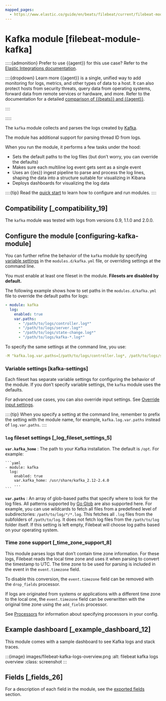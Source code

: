 ```yaml
---
mapped_pages:
  - https://www.elastic.co/guide/en/beats/filebeat/current/filebeat-module-kafka.html
---
```


# Kafka module [filebeat-module-kafka]

:::::{admonition} Prefer to use {{agent}} for this use case?
Refer to the [Elastic Integrations documentation](integration-docs://docs/reference/kafka.md).

::::{dropdown} Learn more
{{agent}} is a single, unified way to add monitoring for logs, metrics, and other types of data to a host. It can also protect hosts from security threats, query data from operating systems, forward data from remote services or hardware, and more. Refer to the documentation for a detailed [comparison of {{beats}} and {{agent}}](docs-content://reference/ingestion-tools/fleet/index.md).

::::


:::::


The `kafka` module collects and parses the logs created by [Kafka](https://kafka.apache.org/).

The module has additional support for parsing thread ID from logs.

When you run the module, it performs a few tasks under the hood:

* Sets the default paths to the log files (but don’t worry, you can override the defaults)
* Makes sure each multiline log event gets sent as a single event
* Uses an {{es}} ingest pipeline to parse and process the log lines, shaping the data into a structure suitable for visualizing in Kibana
* Deploys dashboards for visualizing the log data

::::{tip}
Read the [quick start](/reference/filebeat/filebeat-installation-configuration.md) to learn how to configure and run modules.
::::



## Compatibility [_compatibility_19]

The `kafka` module was tested with logs from versions 0.9, 1.1.0 and 2.0.0.


## Configure the module [configuring-kafka-module]

You can further refine the behavior of the `kafka` module by specifying [variable settings](#kafka-settings) in the `modules.d/kafka.yml` file, or overriding settings at the command line.

You must enable at least one fileset in the module. **Filesets are disabled by default.**

The following example shows how to set paths in the `modules.d/kafka.yml` file to override the default paths for logs:

```yaml
- module: kafka
  log:
    enabled: true
    var.paths:
      - "/path/to/logs/controller.log*"
      - "/path/to/logs/server.log*"
      - "/path/to/logs/state-change.log*"
      - "/path/to/logs/kafka-*.log*"
```

To specify the same settings at the command line, you use:

```yaml
-M "kafka.log.var.paths=[/path/to/logs/controller.log*, /path/to/logs/server.log*, /path/to/logs/state-change.log*, /path/to/logs/kafka-*.log*]"
```


### Variable settings [kafka-settings]

Each fileset has separate variable settings for configuring the behavior of the module. If you don’t specify variable settings, the `kafka` module uses the defaults.

For advanced use cases, you can also override input settings. See [Override input settings](/reference/filebeat/advanced-settings.md).

::::{tip}
When you specify a setting at the command line, remember to prefix the setting with the module name, for example, `kafka.log.var.paths` instead of `log.var.paths`.
::::



### `log` fileset settings [_log_fileset_settings_5]

**`var.kafka_home`**
:   The path to your Kafka installation. The default is `/opt`. For example:

    ```yaml
    - module: kafka
      log:
        enabled: true
        var.kafka_home: /usr/share/kafka_2.12-2.4.0
        ...
    ```


**`var.paths`**
:   An array of glob-based paths that specify where to look for the log files. All patterns supported by [Go Glob](https://golang.org/pkg/path/filepath/#Glob) are also supported here. For example, you can use wildcards to fetch all files from a predefined level of subdirectories: `/path/to/log/*/*.log`. This fetches all `.log` files from the subfolders of `/path/to/log`. It does not fetch log files from the `/path/to/log` folder itself. If this setting is left empty, Filebeat will choose log paths based on your operating system.


### Time zone support [_time_zone_support_8]

This module parses logs that don’t contain time zone information. For these logs, Filebeat reads the local time zone and uses it when parsing to convert the timestamp to UTC. The time zone to be used for parsing is included in the event in the `event.timezone` field.

To disable this conversion, the `event.timezone` field can be removed with the `drop_fields` processor.

If logs are originated from systems or applications with a different time zone to the local one, the `event.timezone` field can be overwritten with the original time zone using the `add_fields` processor.

See [Processors](/reference/filebeat/filtering-enhancing-data.md) for information about specifying processors in your config.


## Example dashboard [_example_dashboard_12]

This module comes with a sample dashboard to see Kafka logs and stack traces.

:::{image} images/filebeat-kafka-logs-overview.png
:alt: filebeat kafka logs overview
:class: screenshot
:::


## Fields [_fields_26]

For a description of each field in the module, see the [exported fields](/reference/filebeat/exported-fields-kafka.md) section.
